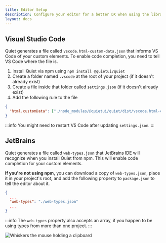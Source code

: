 ```yaml
---
title: Editor Setup
description: Configure your editor for a better DX when using the library.
layout: docs
---
```


## Visual Studio Code

Quiet generates a file called `vscode.html-custom-data.json` that informs VS Code of your custom elements. To enable code completion, you need to tell VS Code where the file is.

1. Install Quiet via npm using `npm install @quietui/quiet`
2. Create a folder named `.vscode` at the root of your project (if it doesn't already exist)
3. Create a file inside that folder called `settings.json` (if it doesn't already exist)
4. Add the following rule to the file

```json
{
  "html.customData": ["./node_modules/@quietui/quiet/dist/vscode.html-custom-data.json"]
}
```

:::info
You might need to restart VS Code after updating `settings.json`.
:::


## JetBrains

Quiet generates a file called `web-types.json` that JetBrains IDE will recognize when you install Quiet from npm. This will enable code completion for your custom elements.

**If you're not using npm,** you can download a copy of `web-types.json`, place it in your project's root, and add the following property to `package.json` to tell the editor about it.

```json
{
  ...
  "web-types": "./web-types.json"
  ...
}
```

:::info
The `web-types` property also accepts an array, if you happen to be using types from more than one project.
:::

<img class="whiskers-center" src="/assets/images/whiskers/with-clipboard.svg" alt="Whiskers the mouse holding a clipboard">
